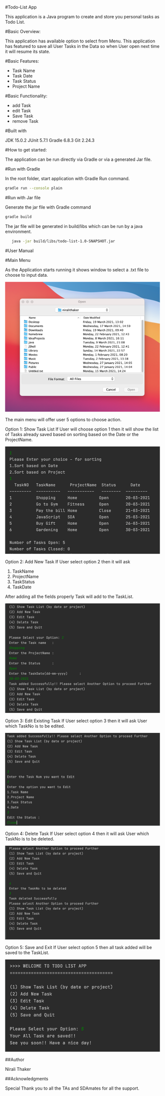 #Todo-List App

This application is a Java program to create and store you personal tasks as Todo List.

#Basic Overview:

This application has available option to select from Menu. This application has featured to save all User Tasks in the Data so when User open next time it will resume its state.

#Basic Features:

- Task Name
- Task Date
- Task Status
- Project Name

#Basic Functionality:
- add Task
- edit Task
- Save Task
- remove Task

#Built with

JDK 15.0.2
JUnit 5.7.1
Gradle 6.8.3
Git 2.24.3

#How to get started:

The application can be run directly via Gradle or via a generated Jar file.

#Run with Gradle

In the root folder, start application with Gradle Run command.
```bash
gradle run --console plain
````
#Run with Jar file

Generate the jar file with Gradle command
```bash
gradle build
```
The jar file will be generated in build/libs which can be run by a java environment.

```bash
   java -jar build/libs/todo-list-1.0-SNAPSHOT.jar
```

#User Manual

#Main Menu

As the Application starts running it shows window to select a .txt file to choose to input data.

![img.png](files/input_reader.png)

The main menu will offer user 5 options to choose action.


Option 1: Show Task List 
If User will choose option 1 then it will show the list of Tasks already saved based on sorting based on the Date or the ProjectName.

![img_2.png](files/view_task_after_exit.png)

Option 2: Add New Task
If User select option 2 then it will ask 
1. TaskName
2. ProjectName
3. TaskStatus
4. TaskDate

After adding all the fields properly Task will add to the TaskList.

![img_3.png](files/addtask.png)

Option 3: Edit Existing Task
If User select option 3 then it will ask User which TaskNo is to be edited.

![img_4.png](files/edit_task.png)

Option 4: Delete Task
If User select option 4 then it will ask User which TaskNo is to be deleted.

![img_5.png](files/delete_task.png)

Option 5: Save and Exit
If User select option 5 then all task added will be saved to the TaskList.

![img_6.png](files/save_exit.png)

##Author 

Nirali Thaker

##Acknowledgments

Special Thank you to all the TAs and SDAmates for all the support.


